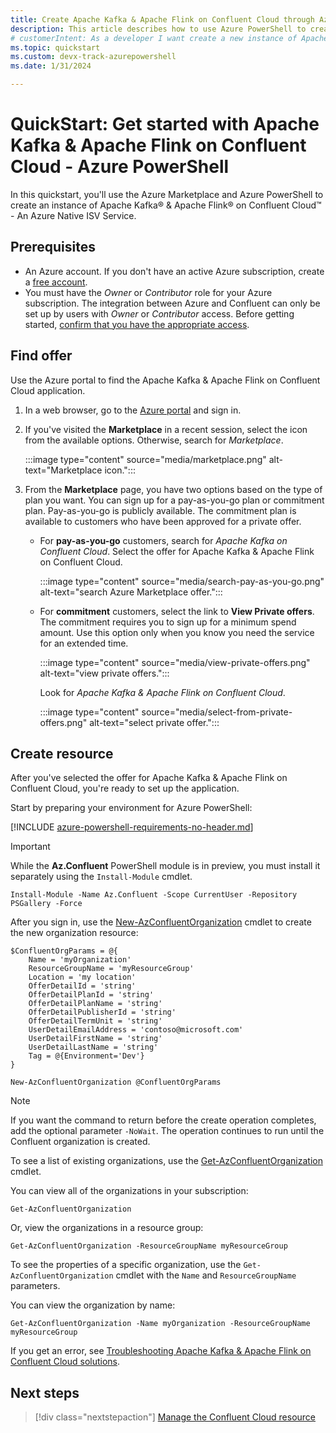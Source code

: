 ```yaml
---
title: Create Apache Kafka & Apache Flink on Confluent Cloud through Azure PowerShell
description: This article describes how to use Azure PowerShell to create an instance of Apache Kafka & Apache Flink on Confluent Cloud.
# customerIntent: As a developer I want create a new instance of Apache Kafka & Apache Flink on Confluent Cloud using Azure PowerShell.
ms.topic: quickstart
ms.custom: devx-track-azurepowershell
ms.date: 1/31/2024

---
```


# QuickStart: Get started with Apache Kafka & Apache Flink on Confluent Cloud - Azure PowerShell

In this quickstart, you'll use the Azure Marketplace and Azure PowerShell to create an instance of Apache Kafka® & Apache Flink® on Confluent Cloud™ - An Azure Native ISV Service.

## Prerequisites

- An Azure account. If you don't have an active Azure subscription, create a [free account](https://azure.microsoft.com/free/).
- You must have the _Owner_ or _Contributor_ role for your Azure subscription. The integration between Azure and Confluent can only be set up by users with _Owner_ or _Contributor_ access. Before getting started, [confirm that you have the appropriate access](../../role-based-access-control/check-access.md).

## Find offer

Use the Azure portal to find the Apache Kafka & Apache Flink on Confluent Cloud application.

1. In a web browser, go to the [Azure portal](https://portal.azure.com/) and sign in.

1. If you've visited the **Marketplace** in a recent session, select the icon from the available options. Otherwise, search for _Marketplace_.

    :::image type="content" source="media/marketplace.png" alt-text="Marketplace icon.":::

1. From the **Marketplace** page, you have two options based on the type of plan you want. You can sign up for a pay-as-you-go plan or commitment plan. Pay-as-you-go is publicly available. The commitment plan is available to customers who have been approved for a private offer.

   - For **pay-as-you-go** customers, search for _Apache Kafka on Confluent Cloud_. Select the offer for Apache Kafka & Apache Flink on Confluent Cloud.

     :::image type="content" source="media/search-pay-as-you-go.png" alt-text="search Azure Marketplace offer.":::

   - For **commitment** customers, select the link to **View Private offers**. The commitment requires you to sign up for a minimum spend amount. Use this option only when you know you need the service for an extended time.

     :::image type="content" source="media/view-private-offers.png" alt-text="view private offers.":::

     Look for _Apache Kafka & Apache Flink on Confluent Cloud_.

     :::image type="content" source="media/select-from-private-offers.png" alt-text="select private offer.":::

## Create resource

After you've selected the offer for Apache Kafka & Apache Flink on Confluent Cloud, you're ready to set up the application.

Start by preparing your environment for Azure PowerShell:

[!INCLUDE [azure-powershell-requirements-no-header.md](~/reusable-content/ce-skilling/azure/includes/azure-powershell-requirements-no-header.md)]

> [!IMPORTANT]
> While the **Az.Confluent** PowerShell module is in preview, you must install it separately using the `Install-Module` cmdlet.

```azurepowershell
Install-Module -Name Az.Confluent -Scope CurrentUser -Repository PSGallery -Force
```

After you sign in, use the [New-AzConfluentOrganization](/powershell/module/az.confluent/new-azconfluentorganization) cmdlet to create the new organization resource:

```azurepowershell
$ConfluentOrgParams = @{
    Name = 'myOrganization'
    ResourceGroupName = 'myResourceGroup'
    Location = 'my location'
    OfferDetailId = 'string'
    OfferDetailPlanId = 'string'
    OfferDetailPlanName = 'string'
    OfferDetailPublisherId = 'string'
    OfferDetailTermUnit = 'string'
    UserDetailEmailAddress = 'contoso@microsoft.com'
    UserDetailFirstName = 'string'
    UserDetailLastName = 'string'
    Tag = @{Environment='Dev'}
}

New-AzConfluentOrganization @ConfluentOrgParams
```

> [!NOTE]
> If you want the command to return before the create operation completes, add the optional parameter `-NoWait`. The operation continues to run until the Confluent organization is created.

To see a list of existing organizations, use the [Get-AzConfluentOrganization](/powershell/module/az.confluent/get-azconfluentorganization) cmdlet.

You can view all of the organizations in your subscription:

```azurepowershell
Get-AzConfluentOrganization
```

Or, view the organizations in a resource group:

```azurepowershell
Get-AzConfluentOrganization -ResourceGroupName myResourceGroup
```

To see the properties of a specific organization, use the `Get-AzConfluentOrganization` cmdlet with the `Name` and `ResourceGroupName` parameters.

You can view the organization by name:

```azurepowershell
Get-AzConfluentOrganization -Name myOrganization -ResourceGroupName myResourceGroup
```

If you get an error, see [Troubleshooting Apache Kafka & Apache Flink on Confluent Cloud solutions](troubleshoot.md).

## Next steps

> [!div class="nextstepaction"]
> [Manage the Confluent Cloud resource](manage.md)
